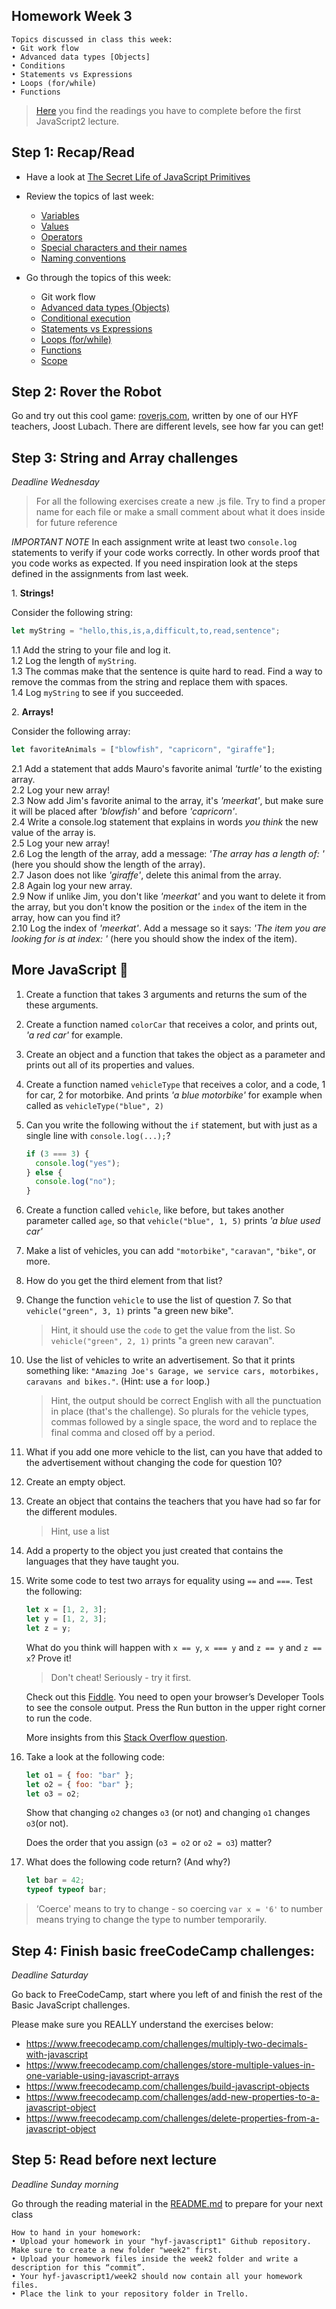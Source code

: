 ## Homework Week 3

```
Topics discussed in class this week:
• Git work flow
• Advanced data types [Objects]
• Conditions
• Statements vs Expressions
• Loops (for/while)
• Functions
```

> [Here](./../../../../JavaScript2/tree/master/Week1) you find the readings you have to complete before the first JavaScript2 lecture.

## Step 1: Recap/Read

- Have a look at [The Secret Life of JavaScript Primitives](https://javascriptweblog.wordpress.com/2010/09/27/the-secret-life-of-javascript-primitives/)

- Review the topics of last week:

  - [Variables](./../../../../fundamentals/blob/master/fundamentals/variables.md)
  - [Values](./../../../../fundamentals/blob/master/fundamentals/values.md)
  - [Operators](./../../../../fundamentals/blob/master/fundamentals/operators.md)
  - [Special characters and their names](./../../../../fundamentals/blob/master/fundamentals/names_of_special_characters.md)
  - [Naming conventions](./../../../../fundamentals/blob/master/fundamentals/naming_conventions.md)

- Go through the topics of this week:
  - Git work flow
  - [Advanced data types (Objects)](./../../../../fundamentals/blob/master/fundamentals/objects.md)
  - [Conditional execution](./../../../../fundamentals/blob/master/fundamentals/conditional_execution.md)
  - [Statements vs Expressions](./../../../../fundamentals/blob/master/fundamentals/statements_expressions.md)
  - [Loops (for/while)](./../../../../fundamentals/blob/master/fundamentals/loops.md)
  - [Functions](./../../../../fundamentals/blob/master/fundamentals/functions.md)
  - [Scope](./../../../../fundamentals/blob/master/fundamentals/scope.md)

## Step 2: Rover the Robot

Go and try out this cool game: [roverjs.com](http://roverjs.com), written by one of our HYF teachers, Joost Lubach. There are different levels, see how far you can get!

## Step 3: String and Array challenges

_Deadline Wednesday_

> For all the following exercises create a new .js file. Try to find a proper name for each file or make a small comment about what it does inside for future reference

_IMPORTANT NOTE_
In each assignment write at least two `console.log` statements to verify if your code works correctly. In other words proof that you code works as expected. If you need inspiration look at the steps defined in the assignments from last week.

1\. **Strings!**

Consider the following string:

```js
let myString = "hello,this,is,a,difficult,to,read,sentence";
```

1\.1 Add the string to your file and log it.<br />
1\.2 Log the length of `myString`.<br />
1\.3 The commas make that the sentence is quite hard to read. Find a way to remove the commas from the string and replace them with spaces.<br />
1\.4 Log `myString` to see if you succeeded.<br />

2\. **Arrays!**

Consider the following array:

```js
let favoriteAnimals = ["blowfish", "capricorn", "giraffe"];
```

2\.1 Add a statement that adds Mauro's favorite animal _'turtle'_ to the existing array.<br />
2\.2 Log your new array!<br />
2\.3 Now add Jim's favorite animal to the array, it's _'meerkat'_, but make sure it will be placed after _'blowfish'_ and before _'capricorn'_.<br />
2\.4 Write a console.log statement that explains in words _you think_ the new value of the array is.<br />
2\.5 Log your new array!<br />
2\.6 Log the length of the array, add a message: _'The array has a length of: '_ (here you should show the length of the array).<br />
2\.7 Jason does not like _'giraffe'_, delete this animal from the array.<br />
2\.8 Again log your new array.<br />
2\.9 Now if unlike Jim, you don't like _'meerkat'_ and you want to delete it from the array, but you don't know the position or the `index` of the item in the array, how can you find it?<br />
2\.10 Log the index of _'meerkat'_. Add a message so it says: _'The item you are looking for is at index: '_ (here you should show the index of the item).<br />

## More JavaScript :tada:

1. Create a function that takes 3 arguments and returns the sum of the these arguments.

2. Create a function named `colorCar` that receives a color, and prints out, _'a red car'_ for example.

3. Create an object and a function that takes the object as a parameter and prints out all of its properties and values.

4. Create a function named `vehicleType` that receives a color, and a code, 1 for car, 2 for motorbike. And prints _'a blue motorbike'_ for example when called as `vehicleType("blue", 2)`

5. Can you write the following without the `if` statement, but with just as a single line with `console.log(...);`?

   ```js
   if (3 === 3) {
     console.log("yes");
   } else {
     console.log("no");
   }
   ```

6. Create a function called `vehicle`, like before, but takes another parameter called `age`, so that `vehicle("blue", 1, 5)` prints _'a blue used car'_

7. Make a list of vehicles, you can add `"motorbike"`, `"caravan"`, `"bike"`, or more.

8. How do you get the third element from that list?

9. Change the function `vehicle` to use the list of question 7. So that `vehicle("green", 3, 1)` prints "a green new bike". 
    > Hint, it should use the `code` to get the value from the list. So `vehicle("green", 2, 1)` prints "a green new caravan".

10. Use the list of vehicles to write an advertisement. So that it prints something like: `"Amazing Joe's Garage, we service cars, motorbikes, caravans and bikes."`. (Hint: use a `for` loop.)

    > Hint, the output should be correct English with all the punctuation in place (that's the challenge). So plurals for the vehicle types, commas followed by a single space, the word and to replace the final comma and closed off by a period.

11. What if you add one more vehicle to the list, can you have that added to the advertisement without changing the code for question 10?

12. Create an empty object.

13. Create an object that contains the teachers that you have had so far for the different modules.
    > Hint, use a list 

14. Add a property to the object you just created that contains the languages that they have taught you.

15. Write some code to test two arrays for equality using `==` and `===`. Test the following:

    ```js
    let x = [1, 2, 3];
    let y = [1, 2, 3];
    let z = y;
    ```

    What do you think will happen with `x == y`, `x === y` and `z == y` and `z == x`? Prove it!

    > Don't cheat! Seriously - try it first.


    Check out this [Fiddle](http://jsfiddle.net/jimschubert/85M4z/). You need to open your browser’s Developer Tools to see the console output. Press the Run button in the upper right corner to run the code.

    More insights from this [Stack Overflow question](http://stackoverflow.com/questions/22395357/how-to-compare-two-arrays-are-equal-using-javascript).

16. Take a look at the following code:

    ```js
    let o1 = { foo: "bar" };
    let o2 = { foo: "bar" };
    let o3 = o2;
    ```

    Show that changing `o2` changes `o3` (or not) and changing `o1` changes `o3`(or not).

    Does the order that you assign (`o3 = o2` or `o2 = o3`) matter?

17. What does the following code return? (And why?)

    ```js
    let bar = 42;
    typeof typeof bar;
    ```

> ‘Coerce' means to try to change - so coercing `var x = '6'` to number means trying to change the type to number temporarily.

## Step 4: **Finish basic freeCodeCamp challenges:**

_Deadline Saturday_

Go back to FreeCodeCamp, start where you left of and finish the rest of the Basic JavaScript challenges.

Please make sure you REALLY understand the exercises below:

- https://www.freecodecamp.com/challenges/multiply-two-decimals-with-javascript
- https://www.freecodecamp.com/challenges/store-multiple-values-in-one-variable-using-javascript-arrays
- https://www.freecodecamp.com/challenges/build-javascript-objects
- https://www.freecodecamp.com/challenges/add-new-properties-to-a-javascript-object
- https://www.freecodecamp.com/challenges/delete-properties-from-a-javascript-object

## Step 5: Read before next lecture

_Deadline Sunday morning_

Go through the reading material in the [README.md](./../../../../JavaScript2/tree/master/Week1) to prepare for your next class

```
How to hand in your homework:
• Upload your homework in your "hyf-javascript1" Github repository. Make sure to create a new folder "week2" first.
• Upload your homework files inside the week2 folder and write a description for this “commit”.
• Your hyf-javascript1/week2 should now contain all your homework files.
• Place the link to your repository folder in Trello.
```
